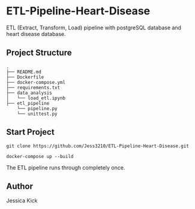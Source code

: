 # ETL-Pipeline-Heart-Disease
ETL (Extract, Transform, Load) pipeline with postgreSQL database and heart disease database.

## Project Structure
```
.
├── README.md
├── Dockerfile
├── docker-compose.yml
├── requirements.txt
├── data_analysis
│   └── load_etl.ipynb
├── etl_pipeline
    └── pipeline.py
    └── unittest.py
```

## Start Project
`git clone https://github.com/Jess3210/ETL-Pipeline-Heart-Disease.git`

`docker-compose up --build`

The ETL pipeline runs through completely once.

## Author <br>
Jessica Kick